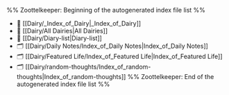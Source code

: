 %% Zoottelkeeper: Beginning of the autogenerated index file list  %%
- 📄 [[Dairy/_Index_of_Dairy|_Index_of_Dairy]]
- 📄 [[Dairy/All Dairies|All Dairies]]
- 📄 [[Dairy/Diary-list|Diary-list]]
- 🗂️ [[Dairy/Daily Notes/Index_of_Daily Notes|Index_of_Daily Notes]]
- 🗂️ [[Dairy/Featured Life/Index_of_Featured Life|Index_of_Featured Life]]
- 🗂️ [[Dairy/random-thoughts/Index_of_random-thoughts|Index_of_random-thoughts]]
%% Zoottelkeeper: End of the autogenerated index file list  %%

